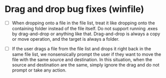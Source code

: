 # Drag and drop bug fixes (winfile)

- [ ] When dropping onto a file in the file list, treat it like dropping onto the containing folder instead of the file itself. Do not support running .exes by drag-and-drop or anything like that. Drag-and-drop is always a copy or move operation, and the target is always a folder.

- [ ] If the user drags a file from the file list and drops it right back in the same file list, we nonsensically prompt the user if they want to move the file with the same source and destination. In this situation, when the source and destination are the same, simply ignore the drag and do not prompt or take any action.
